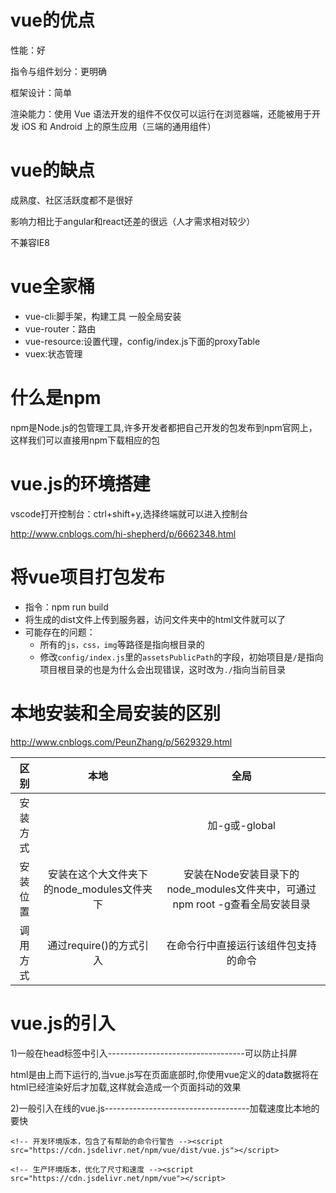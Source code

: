 # vue的优点

性能：好

指令与组件划分：更明确

框架设计：简单

渲染能力：使用 Vue 语法开发的组件不仅仅可以运行在浏览器端，还能被用于开发 iOS 和 Android 上的原生应用（三端的通用组件）



# vue的缺点

成熟度、社区活跃度都不是很好

影响力相比于angular和react还差的很远（人才需求相对较少）

不兼容IE8



# vue全家桶

* vue-cli:脚手架，构建工具  一般全局安装
* vue-router：路由
* vue-resource:设置代理，config/index.js下面的proxyTable
* vuex:状态管理




# 什么是npm

npm是Node.js的包管理工具,许多开发者都把自己开发的包发布到npm官网上，这样我们可以直接用npm下载相应的包



# vue.js的环境搭建

vscode打开控制台：ctrl+shift+y,选择终端就可以进入控制台

http://www.cnblogs.com/hi-shepherd/p/6662348.html



# 将vue项目打包发布

* 指令：npm run build
* 将生成的dist文件上传到服务器，访问文件夹中的html文件就可以了
* 可能存在的问题：
  * 所有的`js，css，img`等路径是指向根目录的
  * 修改`config/index.js`里的`assetsPublicPath`的字段，初始项目是`/`是指向项目根目录的也是为什么会出现错误，这时改为`./`指向当前目录



# 本地安装和全局安装的区别

http://www.cnblogs.com/PeunZhang/p/5629329.html

|  区别  |             本地              |                    全局                    |
| :--: | :-------------------------: | :--------------------------------------: |
| 安装方式 |                             |               加-g或-global                |
| 安装位置 | 安装在这个大文件夹下的node_modules文件夹下 | 安装在Node安装目录下的node_modules文件夹中，可通过npm root -g查看全局安装目录 |
| 调用方式 |      通过require()的方式引入       |            在命令行中直接运行该组件包支持的命令            |



# vue.js的引入

1)一般在head标签中引入----------------------------------可以防止抖屏

​	html是由上而下运行的,当vue.js写在页面底部时,你使用vue定义的data数据将在html已经渲染好后才加载,这样就会造成一个页面抖动的效果

2)一般引入在线的vue.js------------------------------------加载速度比本地的要快

​	`<!-- 开发环境版本，包含了有帮助的命令行警告 --><script src="https://cdn.jsdelivr.net/npm/vue/dist/vue.js"></script>`

​	`<!-- 生产环境版本，优化了尺寸和速度 --><script src="https://cdn.jsdelivr.net/npm/vue"></script>`